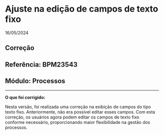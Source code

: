 # Ajuste na edição de campos de texto fixo
16/05/2024
## Correção
## Referência: BPM23543
## Módulo: Processos
***

**O que foi corrigido:**

Nesta versão, foi realizada uma correção na exibição de campos do tipo texto fixo. Anteriormente, não era possível editar esses campos. Com esta correção, os usuários agora podem editar os campos de texto fixo conforme necessário, proporcionando maior flexibilidade na gestão dos processos.